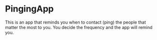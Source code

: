 # PingingApp
This is an app that reminds you when to contact (ping) the people that matter the most to you.  You decide the frequency and the app will remind you.
